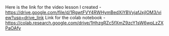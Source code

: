 Here is the link for the video lesson I created - https://drive.google.com/file/d/1RgwtFVY4RWHymBedXiYBVyjafJxjIOM3/view?usp=drive_link
Link for the colab notebook - https://colab.research.google.com/drive/1HhzgRZc5fXmZ9zcY1sW6wpLzZXPaOAfy



